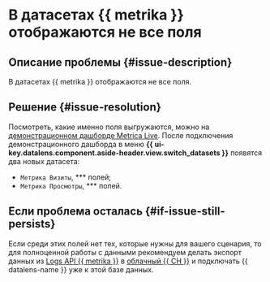 # В датасетах {{ metrika }} отображаются не все поля


## Описание проблемы {#issue-description}

В датасетах {{ metrika }} отображаются не все поля.

## Решение {#issue-resolution}

Посмотреть, какие именно поля выгружаются, можно на [демонстрационном дашборде Metrica Live](https://yandex.cloud/ru/marketplace/products/yandex/metrica-live-demo). После подключения демонстрационного дашборда в меню **{{ ui-key.datalens.component.aside-header.view.switch_datasets }}** появятся два новых датасета:

* `Метрика Визиты`, *** полей;
* `Метрика Просмотры`, *** полей.

## Если проблема осталась {#if-issue-still-persists}

Если среди этих полей нет тех, которые нужны для вашего сценария, то  для полноценной работы с данными рекомендуем делать экспорт данных из [Logs API {{ metrika }}](https://yandex.ru/dev/metrika/doc/api2/logs/intro.html) в [облачный {{ CH }}](../../../managed-clickhouse/) и подключать {{ datalens-name }} уже к этой базе данных.
